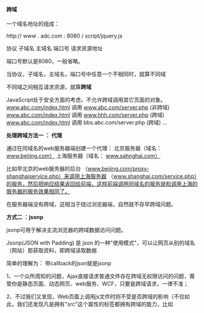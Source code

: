 #### 跨域

  一个域名地址的组成：

  http://  www  .  adc.com  :  8080  /  script/jquery.js

  协议     子域名   主域名      端口号     请求资源地址

  端口号默认是8080，一般省略。

  当协议，子域名，主域名，端口号中任意一个不相同时，就算不同域

  不同域之间相互请求资源，就算**跨域**

  JavaScript处于安全方面的考虑，不允许跨域调用其它页面的对象。
  www.abc.com/index.html 调用  www.abc.com/server.php  (非跨域)
  www.abc.com/index.html 调用  www.hhh.com/server.php  (跨域)
  www.abc.com/index.html 调用  bbs.abc.com/server.php   (跨域)
  ...

  **处理跨域方法一  ： 代理**

  通过在同域名的web服务器端创建一个代理：
  北京服务器（域名：www.beijing.com）
  上海服务器（域名： www.sahnghai.com）

  比如早北京的web服务器的后台
  （www.beijing.com/proxy-shanghaiservice.php）来调用上海服务器
  （www.shanghai.com/service.php）的服务，然后把响应结果返回给前端，这样前端调用同域名的服务就和调用上海的服务器的服务效果相同了。

  在服务器端没有跨域，这相当于绕过浏览器端，自然就不存早跨域问题。

  **方式二 ：jsonp**

  jsonp可用于解决主流浏览器的跨域数据访问问题。

  Jsonp(JSON with Padding) 是 json 的一种"使用模式"，可以让网页从别的域名（网站）那获取资料，即跨域读取数据

  简单的理解为： 带callback的json就是jsonp

  1、一个众所周知的问题，Ajax直接请求普通文件存在跨域无权限访问的问题，甭管你是静态页面、动态网页、web服务、WCF，只要是跨域请求，一律不准；

  2、不过我们又发现，Web页面上调用js文件时则不受是否跨域的影响（不仅如此，我们还发现凡是拥有"src"这个属性的标签都拥有跨域的能力，比如<script>、<img>、<iframe>）；

  3、于是可以判断，当前阶段如果想通过纯web端（ActiveX控件、服务端代理、属于未来的HTML5之Websocket等方式不算）跨域访问数据就只有一种可能，那就是在远程服务器上设法把数据装进js格式的文件里，供客户端调用和进一步处理；

  4、恰巧我们已经知道有一种叫做JSON的纯字符数据格式可以简洁的描述复杂数据，更妙的是JSON还被js原生支持，所以在客户端几乎可以随心所欲的处理这种格式的数据；

  5、这样子解决方案就呼之欲出了，web客户端通过与调用脚本一模一样的方式，来调用跨域服务器上动态生成的js格式文件（一般以JSON为后缀），显而易见，服务器之所以要动态生成JSON文件，目的就在于把客户端需要的数据装入进去。

  6、客户端在对JSON文件调用成功之后，也就获得了自己所需的数据，剩下的就是按照自己需求进行处理和展现了，这种获取远程数据的方式看起来非常像AJAX，但其实并不一样。

  7、为了便于客户端使用数据，逐渐形成了一种非正式传输协议，人们把它称作JSONP，该协议的一个要点就是允许用户传递一个callback参数给服务端，然后服务端返回数据时会将这个callback参数作为函数名来包裹住JSON数据，这样客户端就可以随意定制自己的函数来自动处理返回数据了。

  **方式三 通过document.domain跨域**

  比如，有一个页面，它的地址是http://www.damonare.cn/a.html ， 在这个页面里面有一个iframe，它的src是http://damonare.cn/b.html, 很显然，这个页面与它里面的iframe框架是不同域的，所以我们是无法通过在页面中书写js代码来获取iframe中的东西的

  这个时候，document.domain就可以派上用场了，我们只要把http://www.damonare.cn/a.html和http://damonare.cn/b.html这两个页面的document.domain都设成相同的域名就可以了。但要注意的是，document.domain的设置是有限制的，我们只能把document.domain设置成自身或更高一级的父域，且主域必须相同。

  在页面http://www.damonare.cn/a.html 中设置document.domain:

  `<iframe id = "iframe" src="http://damonare.cn/b.html" onload = "test()"></iframe>`
  `<script type="text/javascript">`
  `document.domain = 'damonare.cn';//设置成主域`
  `function test(){`
     ` alert(document.getElementById('￼iframe').contentWindow);//contentWindow 可取得子窗口的 window 对象`
 ` }`
`</script>`

在页面http://damonare.cn/b.html 中也设置document.domain:

`<script type="text/javascript">`
   ` document.domain = 'damonare.cn';//在iframe载入这个页面也设置document.domain，使之与主页面的``document.domain相同`
`</script>`

**通过location.hash跨域**

  因为父窗口可以对iframe进行URL读写，iframe也可以读写父窗口的URL，URL有一部分被称为hash，就是#号及其后面的字符，它一般用于浏览器锚点定位，Server端并不关心这部分，应该说HTTP请求过程中不会携带hash，所以这部分的修改不会产生HTTP请求，但是会产生浏览器历史记录。此方法的原理就是改变URL的hash部分来进行双向通信。每个window通过改变其他 window的location来发送消息（由于两个页面不在同一个域下IE、Chrome不允许修改parent.location.hash的值，所以要借助于父窗口域名下的一个代理iframe），并通过监听自己的URL的变化来接收消息。这个方式的通信会造成一些不必要的浏览器历史记录，而且有些浏览器不支持onhashchange事件，需要轮询来获知URL的改变，最后，这样做也存在缺点，诸如数据直接暴露在了url中，数据容量和类型都有限等

假如父页面是baidu.com/a.html,iframe嵌入的页面为google.com/b.html（此处省略了域名等url属性），要实现此两个页面间的通信可以通过以下方法。

  a.html传送数据到b.html

  a.html下修改iframe的src为google.com/b.html#paco

  b.html监听到url发生变化，触发相应操作

  b.html传送数据到a.html，由于两个页面不在同一个域下IE、Chr ome不允许修改parent.location.hash的值，所以要借助于父窗口域名下的一个代理iframe

  b.html下创建一个隐藏的iframe，此iframe的src是baidu.com域下的，并挂上要传送的hash数据，如src="http://www.baidu.com/proxy.html#data"

  proxy.html监听到url发生变化，修改a.html的url（因为a.html和proxy.html同域，所以proxy.html可修改a.html的url hash）

  a.html监听到url发生变化，触发相应操作

  **通过h5的postMessage方法跨域**

  高级浏览器Internet Explorer 8+, chrome，Firefox , Opera 和 Safari 都将支持这个功能。这个功能主要包括接受信息的"message"事件和发送消息的"postMessage"方法。比如damonare.cn域的A页面通过iframe嵌入了一个google.com域的B页面，可以通过以下方法实现A和B的通信

  A页面通过postMessage方法发送消息：

  `window.onload = function() {  `
  `  var ifr = document.getElementById('ifr');  `
  `  var targetOrigin = "http://www.google.com";  `
  `  ifr.contentWindow.postMessage('hello world!', targetOrigin);  `
`};`

  postMessage的使用方法：

  otherWindow.postMessage(message, targetOrigin);

  otherWindow:指目标窗口，也就是给哪个window发消息，是 window.frames 属性的成员或者由 window.open 方法创建的窗口

  message: 是要发送的消息，类型为 String、Object (IE8、9 不支持)

  targetOrigin: 是限定消息接收范围，不限制请使用 '*

  B页面通过message事件监听并接受消息:

  `var onmessage = function (event) {  `
`  var data = event.data;//消息  `
`  var origin = event.origin;//消息来源地址  `
`  var source = event.source;//源Window对象  `
`  if(origin=="http://www.baidu.com"){  `
`  console.log(data);//hello world!  `
`    }  `
`  };  `
`  if (typeof window.addEventListener != 'undefined') {  `
`    window.addEventListener('message', onmessage, false);  `
`  } else if (typeof window.attachEvent != 'undefined') {  `
`    //for ie  `
`    window.attachEvent('onmessage', onmessage);  `
`  }  `